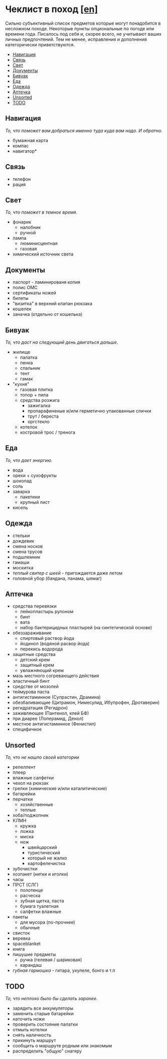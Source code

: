 # Чеклист в поход [[en]](../en/README.md)

Сильно субъективный список предметов которые могут понадобится в несложном походе. Некоторые пункты опциональные по погоде или времени года. Писалось под себя и, скорее всего, не учитывают ваших личных предпочтений. Тем не менее, исправления и дополнения категорически приветствуются.

* [Навигация](#Навигация)
* [Связь](#Связь)
* [Свет](#Свет)
* [Документы](#Документы)
* [Бивуак](#Бивуак)
* [Еда](#Еда)
* [Одежда](#Одежда)
* [Аптечка](#Аптечка)
* [Unsorted](#unsorted)
* [TODO](#todo)

## Навигация

*То, что поможет вам добраться именно туда куда вам надо. И обратно.*

* бумажная карта
* компас
* навигатор*

## Связь

* телефон
* рация

## Свет

*То, что поможет в темное время.*

* фонарик
  * налобник
  * ручной
* лампа
  * люминисцентная
  * газовая
* химический источник света

## Документы

* паспорт - ламинированя копия
* полис ОМС
* сертификаты ножей
* билеты
* "визитка" в верхний клапан рюкзака
* кошелек
* заначка (отдельно от кошелька)

## Бивуак
*То, что даст на следующий день двигаться дальше.*

* жилище
  * палатка
  * пенка
  * спальник
  * тент
  * гамак
* "кухня"
  * газовая плитка
  * топор + пила
  * средства розжига
    * зажигалка
    * пропарафиненые и/или герметично упакованные спички
    * трут / береста
    * оргстекло
  * котелок
  * костровой трос / тренога

## Еда

*То, что дает энергию.*

* вода
* орехи + сухофрукты
* шоколад
* соль
* заварка
  * пакетики
  * крупный лист
* кисель

## Одежда

* стельки
* дождевик
* смена носков
* смена трусов
* подшлемник
* гамаши
* москитка
* *теплый свитер с шеей* - пригождается даже летом
* головной убор (бандана, панама, шемаг)

## Аптечка

* средства перевязки
  * лейкопластырь рулоном
  * бинт
  * вата
  * набор бактерицидных пластырей (на синтетической основе)
* обеззараживание
  * спиртовый раствор йода
  * йодинол (водяной расвор йода)
  * перекись водорода
* защитные средства
  * детский крем
  * защитный крем
  * увлажняющий крем
* мазь местного согревающего действия
* эластичный бинт
* средстве от мозолей
* теймурова паста
* антигистаминное (Супрастин, Драмина)
* обезбаливающие (Цитрамон, Нимесулид, Ибупрофен, Дротаверин)
* регидратация (Регидрон)
* заживляющее (Пантенол, клей БФ)
* при диарее (Лоперамид, Денол)
* местное антигистаминное (Фенистил)
* специфичное

## Unsorted

*То, что не нашло своей категории*

* репеллент
* плеер
* влажные салфетки
* чехол на рюкзак
* грелки (химические и/или каталитические)
* батарейки
* перчатки
  * хозяйственные
  * теплые
* хоба/поджопник
* КЛМН
  * кружка
  * ложка
  * миска
  * нож
    * швейцарский
    * туристический
    * который не жалко
    * картофелечистка
* зубочистки
* хозпакет (нитки и иголки)
* часы
* ПРСТ (СЛГ)
  * полотенце
  * расческа
  * зубная щетка, паста
  * бумага туалетная
  * салфетки влажные
* пакеты
  * для мусора (по-прочнее)
  * обычные
* свисток
* веревка
* spaceblanket
* книга
* пишушие предметы
  * ручка (гелевая / шариковая)
  * карандаш
* *губная гармошка* - гитара, укулеле, бонго и т.п

## TODO

*То, что неплохо было бы сделать заранее.*

* зарядить все аккумуляторы
* заменить старые батарейки
* наточить ножи
* проверить состояние палатки
* отмыть котелки
* снять наличность
* прикинуть маршрут
* сообщить о маршруте родным или знакомым
* распределить "общую" снагяру 
